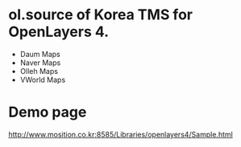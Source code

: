 # ol.source of Korea TMS for OpenLayers 4.

* Daum Maps
* Naver Maps
* Olleh Maps
* VWorld Maps

# Demo page
http://www.mosition.co.kr:8585/Libraries/openlayers4/Sample.html
